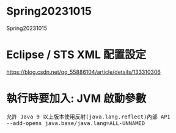 # Spring20231015
Spring20231015
# Eclipse / STS XML 配置設定
https://blog.csdn.net/qq_55886104/article/details/133310306

# 執行時要加入: JVM 啟動參數
<pre>
允許 Java 9 以上版本使用反射(java.lang.reflect)內部 API
--add-opens java.base/java.lang=ALL-UNNAMED
</pre>  

